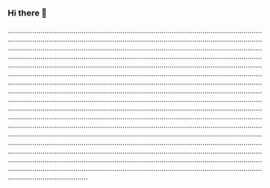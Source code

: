 ### Hi there 👋

...................................................................................................................................................................................................................................................................................................................................................................................................................................................................................................................................................................................................................................................................................................................................................................................................................................................................................................................................................................................................................................................................................................................................................................................................................................................................................................................................................................................................................................................................................................................................................................................................................................................................................................................................................................................................................................................................................................................................................................................................................................................................................................................................................................................................................................